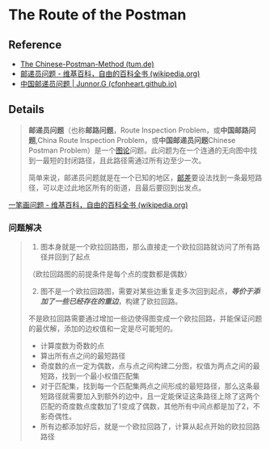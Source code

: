 # The Route of the Postman

## Reference

- [The Chinese-Postman-Method (tum.de)](https://algorithms.discrete.ma.tum.de/graph-algorithms/directed-chinese-postman/index_en.html)
- [邮递员问题 - 维基百科，自由的百科全书 (wikipedia.org)](https://zh.wikipedia.org/wiki/邮递员问题)
- [中国邮递员问题 | Junnor.G (cfonheart.github.io)](https://cfonheart.github.io/2018/04/19/中国邮递员问题/)

## Details

>**邮递员问题**（也称**邮路问题**，Route Inspection Problem，或**中国邮路问题**,China Route Inspection Problem，或**中国邮递员问题**Chinese Postman Problem）是一个[图论](https://zh.wikipedia.org/wiki/图论)问题。此问题为在一个连通的无向图中找到一最短的封闭路径，且此路径需通过所有边至少一次。
>
>简单来说，邮递员问题就是在一个已知的地区，[邮差](https://zh.wikipedia.org/wiki/郵差)要设法找到一条最短路径，可以走过此地区所有的街道，且最后要回到出发点。

[一笔画问题 - 维基百科，自由的百科全书 (wikipedia.org)](https://zh.wikipedia.org/wiki/一笔画问题)

###  问题解决

>1. 图本身就是一个欧拉回路图，那么直接走一个欧拉回路就访问了所有路径并回到了起点
>
>   （欧拉回路图的前提条件是每个点的度数都是偶数）
>
>   
>
>2. 图不是一个欧拉回路图，需要对某些边重复走多次回到起点，***等价于添加了一些已经存在的重边***，构建了欧拉回路。
>
>   不是欧拉回路需要通过增加一些边使得图变成一个欧拉回路，并能保证问题的最优解，添加的边权值和一定是尽可能短的。
>
>   - 计算度数为奇数的点
>   - 算出所有点之间的最短路径
>   - 奇度数的点一定为偶数，点与点之间构建二分图，权值为两点之间的最短路，找到一个最小权值匹配集
>   - 对于匹配集，找到每一个匹配集两点之间形成的最短路径，那么这条最短路径就需要加入到额外的边中，且一定能保证这条路径上除了这两个匹配的奇度数点度数加了1变成了偶数，其他所有中间点都是加了2，不影奇偶性。
>   - 所有边都添加好后，就是一个欧拉回路了，计算从起点开始的欧拉回路路径
